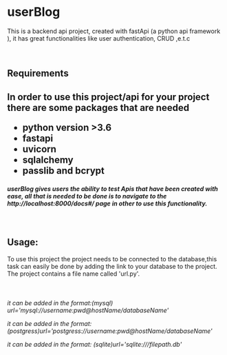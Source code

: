 <h1 style="">userBlog</h1>
<p>This is a backend api project, created with fastApi (a python api framework ), it has great functionalities like user authentication, CRUD ,e.t.c </p>
<br/>
<h2>Requirements<h2>
<p>In order to use this project/api for your project there are some packages that are needed</p>
<ul>
<li>python version >3.6</li>
<li>fastapi</li>
<li>uvicorn</li>
<li>sqlalchemy</li>
<li>passlib and bcrypt</li>
</ul>
 
<p><h5>userBlog gives users the ability to test Apis that have been created with ease, all that is needed to be done is to navigate to the http://localhost:8000/docs#/ 
page in other to use this functionality.<h5></P>
<br/>

<h2>Usage:</h2>
<p>To use this project the project needs to be connected to the database,this task can easily be done by adding the link to your database to the project.
The project contains a file name called 'url.py'.</p><br/>
<h6>
<p>it can be added in the format:(mysql) url='mysql://username:pwd@hostName/databaseName'</p>
<p>it can be added in the format: (postgress)url='postgress://username:pwd@hostName/databaseName'</p>
<p>it can be added in the format: (sqlite)url='sqlite:///filepath.db'</p>
<h6>


